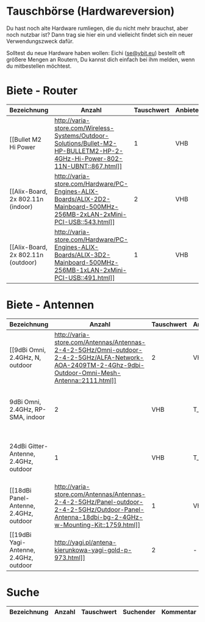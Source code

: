 # Tauschbörse (Hardwareversion)

Du hast noch alte Hardware rumliegen, die du nicht mehr brauchst, aber noch nutzbar ist?
Dann trag sie hier ein und vielleicht findet sich ein neuer Verwendungszweck dafür.

Solltest du neue Hardware haben wollen: Eichi (se@ybit.eu) bestellt oft größere Mengen an Routern, Du kannst dich einfach bei ihm melden, wenn du mitbestellen möchtest.

# Biete - Router

| Bezeichnung                        | Anzahl | Tauschwert | Anbieter               | Kommentar      |
|------------------------------------|--------|------------|------------------------|----------------|
| [[Bullet M2 Hi Power|http://varia-store.com/Wireless-Systems/Outdoor-Solutions/Bullet-M2-HP-BULLETM2-HP-2-4GHz-Hi-Power-802-11N-UBNT::867.html]]                 |  1     | VHB        | T_X                    | zum Testen oder Dauerleihgabe für tolle Dach-Installationen |
| [[Alix-Board, 2x 802.11n (indoor)|http://varia-store.com/Hardware/PC-Engines-ALIX-Boards/ALIX-2D2-Mainboard-500MHz-256MB-2xLAN-2xMini-PCI-USB::543.html]]    |  2     | VHB        | T_X                    | zum Testen oder Dauerleihgabe für tolle Standorte |
| [[Alix-Board, 2x 802.11n (outdoor)|http://varia-store.com/Hardware/PC-Engines-ALIX-Boards/ALIX-3D2-Mainboard-500MHz-256MB-1xLAN-2xMini-PCI-USB::491.html]]   |  1     | VHB        | T_X                    | zum Testen oder Dauerleihgabe für tolle Dach-Installationen |

# Biete - Antennen

| Bezeichnung                           | Anzahl | Tauschwert | Anbieter               | Kommentar      |
|---------------------------------------|--------|------------|------------------------|----------------|
| [[9dBi Omni, 2.4GHz, N, outdoor|http://varia-store.com/Antennas/Antennas-2-4-2-5GHz/Omni-outdoor-2-4-2-5GHz/ALFA-Network-AOA-2409TM-2-4Ghz-9dbi-Outdoor-Omni-Mesh-Antenna::2111.html]]         |  2     | VHB        | T_X                    | zum Testen oder Dauerleihgabe für tolle Dach-Installationen |
| 9dBi Omni, 2.4GHz, RP-SMA, indoor     |  2     | VHB        | T_X                    | zum Testen oder Dauerleihgabe für tolle Dach-Installationen |
| 24dBi Gitter-Antenne, 2.4GHz, outdoor |  1     | VHB        | T_X                    | zum Testen oder Dauerleihgabe für tolle Dach-Installationen |
| [[18dBi Panel-Antenne, 2.4GHz, outdoor|http://varia-store.com/Antennas/Antennas-2-4-2-5GHz/Panel-outdoor-2-4-2-5GHz/Outdoor-Panel-Antenna-18dbi-bg-2-4GHz-w-Mounting-Kit::1759.html]]  |  1     | VHB        | T_X                    | zum Testen oder Dauerleihgabe für tolle Dach-Installationen |
| [[19dBi Yagi-Antenne, 2.4GHz, outdoor|http://yagi.pl/antena-kierunkowa-yagi-gold-p-973.html]]   |  2     | -          | MetaMeute              | zum Testen |



# Suche

| Bezeichnung        | Anzahl | Tauschwert | Suchender | Kommentar                 |
|--------------------|--------|------------|-----------|---------------------------|
